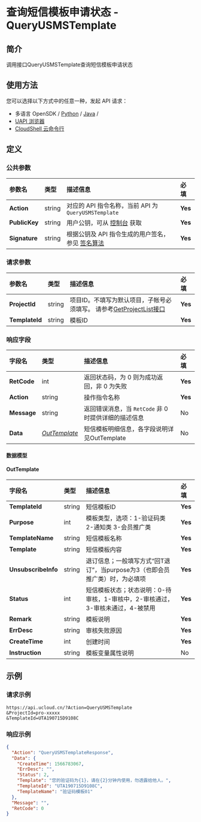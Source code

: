 # 查询短信模板申请状态 - QueryUSMSTemplate

## 简介

调用接口QueryUSMSTemplate查询短信模板申请状态






## 使用方法

您可以选择以下方式中的任意一种，发起 API 请求：
- 多语言 OpenSDK / [Python](https://github.com/ucloud/ucloud-sdk-python3) / [Java](https://github.com/ucloud/ucloud-sdk-java) /
- [UAPI 浏览器](https://console.ucloud.cn/uapi/detail?id=QueryUSMSTemplate)
- [CloudShell 云命令行](https://shell.ucloud.cn/)


## 定义

### 公共参数

| 参数名 | 类型 | 描述信息 | 必填 |
|:---|:---|:---|:---|
| **Action**     | string  | 对应的 API 指令名称，当前 API 为 `QueryUSMSTemplate`                        | **Yes** |
| **PublicKey**  | string  | 用户公钥，可从 [控制台](https://console.ucloud.cn/uapi/apikey) 获取                                             | **Yes** |
| **Signature**  | string  | 根据公钥及 API 指令生成的用户签名，参见 [签名算法](api/summary/signature.md)  | **Yes** |

### 请求参数

| 参数名 | 类型 | 描述信息 | 必填 |
|:---|:---|:---|:---|
| **ProjectId** | string | 项目ID。不填写为默认项目，子帐号必须填写。 请参考[GetProjectList接口](https://docs.ucloud.cn/api/summary/get_project_list) |**Yes**|
| **TemplateId** | string | 模板ID |**Yes**|

### 响应字段

| 字段名 | 类型 | 描述信息 | 必填 |
|:---|:---|:---|:---|
| **RetCode** | int | 返回状态码，为 0 则为成功返回，非 0 为失败 |**Yes**|
| **Action** | string | 操作指令名称 |**Yes**|
| **Message** | string | 返回错误消息，当 `RetCode` 非 0 时提供详细的描述信息 |No|
| **Data** | [*OutTemplate*](#OutTemplate) | 短信模板明细信息，各字段说明详见OutTemplate |No|

#### 数据模型


#### OutTemplate

| 字段名 | 类型 | 描述信息 | 必填 |
|:---|:---|:---|:---|
| **TemplateId** | string | 短信模板ID |**Yes**|
| **Purpose** | int | 模板类型，选项：1-验证码类 2-通知类 3-会员推广类 |**Yes**|
| **TemplateName** | string | 短信模板名称 |**Yes**|
| **Template** | string | 短信模板内容 |**Yes**|
| **UnsubscribeInfo** | string | 退订信息；一般填写方式“回T退订”，当purpose为3（也即会员推广类）时，为必填项 |**Yes**|
| **Status** | int | 短信模板状态；状态说明：0-待审核，1-审核中，2-审核通过，3-审核未通过，4-被禁用 |**Yes**|
| **Remark** | string | 模板说明 |**Yes**|
| **ErrDesc** | string | 审核失败原因 |**Yes**|
| **CreateTime** | int | 创建时间 |**Yes**|
| **Instruction** | string | 模板变量属性说明 |No|

## 示例

### 请求示例
    
```
https://api.ucloud.cn/?Action=QueryUSMSTemplate
&ProjectId=pro-xxxxx
&TemplateId=UTA190715D9108C
```

### 响应示例
    
```json
{
  "Action": "QueryUSMSTemplateResponse",
  "Data": {
    "CreateTime": 1566783067,
    "ErrDesc": "",
    "Status": 2,
    "Template": "您的验证码为{1}，请在{2}分钟内使用，勿透露给他人。",
    "TemplateId": "UTA190715D9108C",
    "TemplateName": "验证码模板01"
  },
  "Message": "",
  "RetCode": 0
}
```





